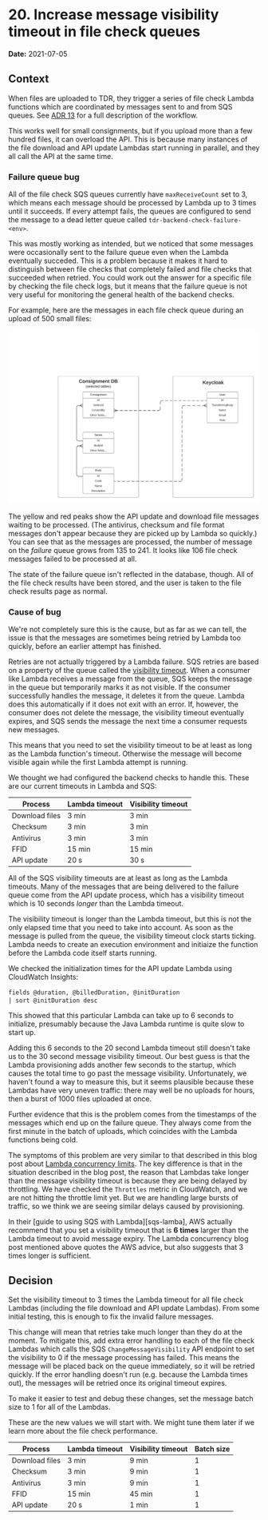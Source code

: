 # 20. Increase message visibility timeout in file check queues

**Date:** 2021-07-05

## Context

When files are uploaded to TDR, they trigger a series of file check Lambda
functions which are coordinated by messages sent to and from SQS queues. See
[ADR 13] for a full description of the workflow.

This works well for small consignments, but if you upload more than a few
hundred files, it can overload the API. This is because many instances of the
file download and API update Lambdas start running in parallel, and they all
call the API at the same time.

[ADR 13]: 0013-file-check-queues-and-lambdas.md

### Failure queue bug

All of the file check SQS queues currently have `maxReceiveCount` set to 3,
which means each message should be processed by Lambda up to 3 times until it
succeeds. If every attempt fails, the queues are configured to send the message
to a dead letter queue called `tdr-backend-check-failure-<env>`.

This was mostly working as intended, but we noticed that some messages were
occasionally sent to the failure queue even when the Lambda eventually succeded.
This is a problem because it makes it hard to distinguish between file checks
that completely failed and file checks that succeeded when retried. You could
work out the answer for a specific file by checking the file check logs, but it
means that the failure queue is not very useful for monitoring the general
health of the backend checks.

For example, here are the messages in each file check queue during an upload of
500 small files:

![Graph showing message counts during an upload](images/user-data-model.png)

The yellow and red peaks show the API update and download file messages waiting
to be processed. (The antivirus, checksum and file format messages don't appear
because they are picked up by Lambda so quickly.) You can see that as the
messages are processed, the number of message on the _failure_ queue grows from
135 to 241. It looks like 106 file check messages failed to be processed at all.

The state of the failure queue isn't reflected in the database, though. All of
the file check results have been stored, and the user is taken to the file check
results page as normal.

### Cause of bug

We're not completely sure this is the cause, but as far as we can tell, the
issue is that the messages are sometimes being retried by Lambda too quickly,
before an earlier attempt has finished.

Retries are not actually triggered by a Lambda failure. SQS retries are based on
a property of the queue called the [visibility timeout]. When a consumer like
Lambda receives a message from the queue, SQS keeps the message in the queue but
temporarily marks it as not visible. If the consumer successfully handles the
message, it deletes it from the queue. Lambda does this automatically if it does
not exit with an error. If, however, the consumer does not delete the message,
the visibility timeout eventually expires, and SQS sends the message the next
time a consumer requests new messages.

This means that you need to set the visibility timeout to be at least as long as
the Lambda function's timeout. Otherwise the message will become visible again
while the first Lambda attempt is running.

We thought we had configured the backend checks to handle this. These are our
current timeouts in Lambda and SQS:

| Process        | Lambda timeout | Visibility timeout |
| -------------- | -------------- | ------------------ |
| Download files | 3 min          | 3 min              |
| Checksum       | 3 min          | 3 min              |
| Antivirus      | 3 min          | 3 min              |
| FFID           | 15 min         | 15 min             |
| API update     | 20 s           | 30 s               |

All of the SQS visibility timeouts are at least as long as the Lambda timeouts.
Many of the messages that are being delivered to the failure queue come from the
API update process, which has a visibility timeout which is 10 seconds _longer_
than the Lambda timeout.

The visibility timeout is longer than the Lambda timeout, but this is not the
only elapsed time that you need to take into account. As soon as the message is
pulled from the queue, the visibility timeout clock starts ticking. Lambda needs
to create an execution environment and initiaize the function before the Lambda
code itself starts running.

We checked the initialization times for the API update Lambda using CloudWatch
Insights:

```
fields @duration, @billedDuration, @initDuration
| sort @initDuration desc
```

This showed that this particular Lambda can take up to 6 seconds to initialize,
presumably because the Java Lambda runtime is quite slow to start up.

Adding this 6 seconds to the 20 second Lambda timeout still doesn't take us to
the 30 second message visibility timeout. Our best guess is that the Lambda
provisioning adds another few seconds to the startup, which causes the total
time to go past the message visibility. Unfortunately, we haven't found a way to
measure this, but it seems plausible because these Lambdas have very uneven
traffic: there may well be no uploads for hours, then a burst of 1000 files
uploaded at once.

Further evidence that this is the problem comes from the timestamps of the
messages which end up on the failure queue. They always come from the first
minute in the batch of uploads, which coincides with the Lambda functions being
cold.

The symptoms of this problem are very similar to that described in this blog
post about [Lambda concurrency limits]. The key difference is that in the
situation described in the blog post, the reason that Lambdas take longer than
the message visibility timeout is because they are being delayed by throttling.
We have checked the `Throttles` metric in CloudWatch, and we are not hitting the
throttle limit yet. But we are handling large bursts of traffic, so we think we
are seeing similar delays caused by provisioning.

In their [guide to using SQS with Lambda][sqs-lamba], AWS actually recommend
that you set a visibility timeout that is **6 times** larger than the Lambda
timeout to avoid message expiry. The Lambda concurrency blog post mentioned
above quotes the AWS advice, but also suggests that 3 times longer is
sufficient.

[visibility timeout]: https://docs.aws.amazon.com/AWSSimpleQueueService/latest/SQSDeveloperGuide/sqs-visibility-timeout.html
[Lambda concurrency limits]: https://zaccharles.medium.com/lambda-concurrency-limits-and-sqs-triggers-dont-mix-well-sometimes-eb23d90122e0
[sqs-lambda]: https://docs.aws.amazon.com/lambda/latest/dg/with-sqs.html#events-sqs-queueconfig

## Decision

Set the visibility timeout to 3 times the Lambda timeout for all file check
Lambdas (including the file download and API update Lambdas). From some initial
testing, this is enough to fix the invalid failure messages.

This change will mean that retries take much longer than they do at the moment.
To mitigate this, add extra error handling to each of the file check Lambdas
which calls the SQS `ChangeMessageVisibility` API endpoint to set the visibility
to 0 if the message processing has failed. This means the message will be placed
back on the queue immediately, so it will be retried quickly. If the error
handling doesn't run (e.g. because the Lambda times out), the messages will be
retried once its original timeout expires.

To make it easier to test and debug these changes, set the message batch size to
1 for all of the Lambdas.

These are the new values we will start with. We might tune them later if we
learn more about the file check performance.

| Process        | Lambda timeout | Visibility timeout | Batch size |
| -------------- | -------------- | ------------------ | ---------- |
| Download files | 3 min          | 9 min              | 1          |
| Checksum       | 3 min          | 9 min              | 1          |
| Antivirus      | 3 min          | 9 min              | 1          |
| FFID           | 15 min         | 45 min             | 1          |
| API update     | 20 s           | 1 min              | 1          |
